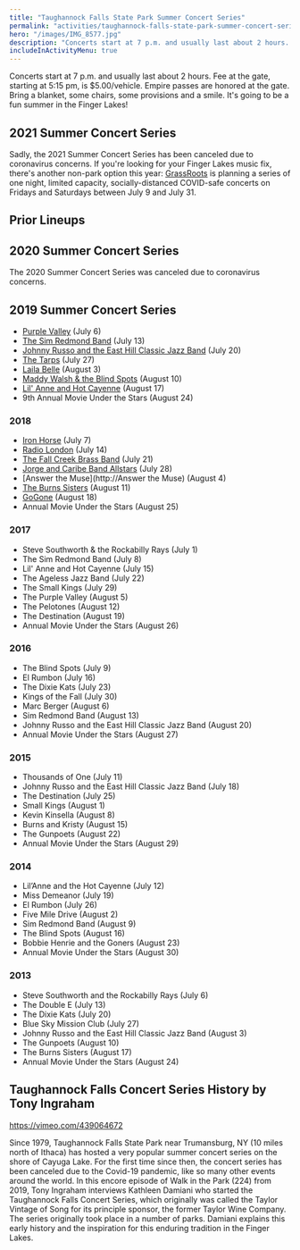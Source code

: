 ```yaml
---
title: "Taughannock Falls State Park Summer Concert Series"
permalink: "activities/taughannock-falls-state-park-summer-concert-series/"
hero: "/images/IMG_8577.jpg"
description: "Concerts start at 7 p.m. and usually last about 2 hours. Fee at the gate, starting at 5:15 pm, is $5.00/vehicle. Empire passes are honored at the gate. "
includeInActivityMenu: true
---
```


Concerts start at 7 p.m. and usually last about 2 hours. Fee at the gate, starting at 5:15 pm, is $5.00/vehicle. Empire passes are honored at the gate. Bring a blanket, some chairs, some provisions and a smile. It's going to be a fun summer in the Finger Lakes!

## 2021 Summer Concert Series

Sadly, the 2021 Summer Concert Series has been canceled due to coronavirus concerns. If you're looking for your Finger Lakes music fix, there's another non-park option this year: [GrassRoots](https://www.grassrootsfest.org/) is planning a series of one night, limited capacity, socially-distanced COVID-safe concerts on Fridays and Saturdays between July 9 and July 31.

## Prior Lineups

## 2020 Summer Concert Series

The 2020 Summer Concert Series was canceled due to coronavirus concerns.

## 2019 Summer Concert Series

- [Purple Valley](https://purplevalley.weebly.com/) (July 6)
- [The Sim Redmond Band](http://www.simredmondband.com/) (July 13) 
- [Johnny Russo and the East Hill Classic Jazz Band](http://www.watershed-arts.com/russo.html) (July 20)
- [The Tarps](https://facebook.com/TarpsRock) (July 27) 
- [Laila Belle](https://lailabelle.com/) (August 3) 
- [Maddy Walsh & the Blind Spots](https://www.theblindspots.com) (August 10) 
- [Lil' Anne and Hot Cayenne](http://www.lilanneandhotcayenne.com/) (August 17) 
- 9th Annual Movie Under the Stars (August 24)

### 2018

- [Iron Horse](http://ironhorse-band.com/) (July 7)
- [Radio London](http://www.johnsimonmusic.com/radio_london/) (July 14)
- [The Fall Creek Brass Band](http://fallcreekbrassband.com/) (July 21)
- [Jorge and Caribe Band Allstars](http://www.jorgevisions.com/caribe.htm) (July 28)
- [Answer the Muse](http://Answer the Muse) (August 4)
- [The Burns Sisters](http://www.theburnssisters.com/) (August 11)
- [GoGone](https://www.gogonemusic.com/) (August 18)
- Annual Movie Under the Stars (August 25)

### 2017

- Steve Southworth & the Rockabilly Rays (July 1)
- The Sim Redmond Band (July 8)
- Lil' Anne and Hot Cayenne (July 15)
- The Ageless Jazz Band (July 22)
- The Small Kings (July 29)
- The Purple Valley (August 5)
- The Pelotones (August 12)
- The Destination (August 19)
- Annual Movie Under the Stars (August 26)

### 2016

- The Blind Spots (July 9)
- El Rumbon (July 16)
- The Dixie Kats (July 23)
- Kings of the Fall (July 30)
- Marc Berger (August 6)
- Sim Redmond Band (August 13)
- Johnny Russo and the East Hill Classic Jazz Band (August 20)
- Annual Movie Under the Stars (August 27)

### 2015

- Thousands of One (July 11)
- Johnny Russo and the East Hill Classic Jazz Band (July 18)
- The Destination (July 25)
- Small Kings (August 1)
- Kevin Kinsella (August 8)
- Burns and Kristy (August 15)
- The Gunpoets (August 22)
- Annual Movie Under the Stars (August 29)

### 2014

- Lil’Anne and the Hot Cayenne (July 12)
- Miss Demeanor (July 19)
- El Rumbon (July 26)
- Five Mile Drive (August 2)
- Sim Redmond Band (August 9)
- The Blind Spots (August 16)
- Bobbie Henrie and the Goners (August 23)
- Annual Movie Under the Stars (August 30)

### 2013

- Steve Southworth and the Rockabilly Rays (July 6)
- The Double E (July 13)
- The Dixie Kats (July 20)
- Blue Sky Mission Club (July 27)
- Johnny Russo and the East Hill Classic Jazz Band (August 3)
- The Gunpoets (August 10)
- The Burns Sisters (August 17)
- Annual Movie Under the Stars (August 24)

## Taughannock Falls Concert Series History by Tony Ingraham

https://vimeo.com/439064672

Since 1979, Taughannock Falls State Park near Trumansburg, NY (10 miles north of Ithaca) has hosted a very popular summer concert series on the shore of Cayuga Lake. For the first time since then, the concert series has been canceled due to the Covid-19 pandemic, like so many other events around the world. In this encore episode of Walk in the Park (224) from 2019, Tony Ingraham interviews Kathleen Damiani who started the Taughannock Falls Concert Series, which originally was called the Taylor Vintage of Song for its principle sponsor, the former Taylor Wine Company. The series originally took place in a number of parks. Damiani explains this early history and the inspiration for this enduring tradition in the Finger Lakes.
